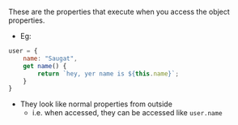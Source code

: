 These are the properties that execute when you access the object properties.
- Eg: 
```js
user = {
    name: "Saugat",
    get name() {
        return `hey, yer name is ${this.name}`;
    }
}
```

- They look like normal properties from outside
    - i.e. when accessed, they can be accessed like `user.name` 